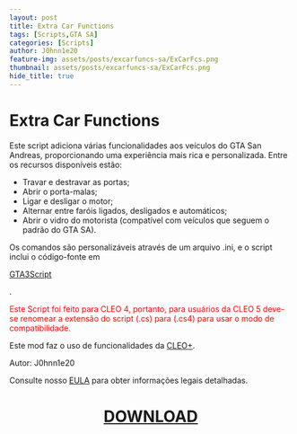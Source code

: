 ```yaml
---
layout: post
title: Extra Car Functions
tags: [Scripts,GTA SA]
categories: [Scripts]
author: J0hnn1e20
feature-img: assets/posts/excarfuncs-sa/ExCarFcs.png
thumbnail: assets/posts/excarfuncs-sa/ExCarFcs.png
hide_title: true
---
```


# Extra Car Functions

Este script adiciona várias funcionalidades aos veículos do GTA San Andreas, proporcionando uma experiência mais rica e personalizada. Entre os recursos disponíveis estão:

- Travar e destravar as portas;
- Abrir o porta-malas;
- Ligar e desligar o motor;
- Alternar entre faróis ligados, desligados e automáticos;
- Abrir o vidro do motorista (compatível com veículos que seguem o padrão do GTA SA).

Os comandos são personalizáveis através de um arquivo .ini, e o script inclui o código-fonte em <p style="color:#fcba03;"><a href="https://forum.mixmods.com.br/f141-gta3script-cleo/t26-indice-de-tutoriais-cleo-script-gta3script)">GTA3Script</a></p>.

<p style="color:red;">Este Script foi feito para CLEO 4, portanto, para usuários da CLEO 5 deve-se renomear a extensão do script (.cs) para (.cs4) para usar o modo de compatibilidade.</p>

Este mod faz o uso de funcionalidades da [CLEO+](https://www.mixmods.com.br/2023/10/cleoplus/).

Autor: J0hnn1e20

Consulte nosso [EULA](https://j0hnn1e20.github.io/EULA.html) para obter informações legais detalhadas.

<h1 style="text-align: center; color: white;">
    <a href="/assets/posts/excarfuncs-sa/Extra Car Functions v0.2.zip" download>DOWNLOAD</a>
<h1>